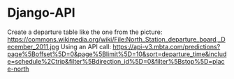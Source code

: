 # Django-API

Create a departure table like the one from the picture: https://commons.wikimedia.org/wiki/File:North_Station_departure_board,_December_2011.jpg
Using an API call:
https://api-v3.mbta.com/predictions?page%5Boffset%5D=0&page%5Blimit%5D=10&sort=departure_time&include=schedule%2Ctrip&filter%5Bdirection_id%5D=0&filter%5Bstop%5D=place-north
